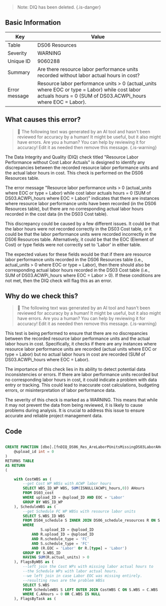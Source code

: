 > Note: DIQ has been deleted.
> {.is-danger}

## Basic Information

| Key           | Value                                                                                                                                                         |
| ------------- | ------------------------------------------------------------------------------------------------------------------------------------------------------------- |
| Table         | DS06 Resources                                                                                                                                                |
| Severity      | WARNING                                                                                                                                                       |
| Unique ID     | 9060288                                                                                                                                                       |
| Summary       | Are there resource labor performance units recorded without labor actual hours in cost?                                                                       |
| Error message | Resource labor performance units > 0 (actual_units where EOC or type = Labor) while cost labor actuals hours = 0 (SUM of DS03.ACWPi_hours where EOC = Labor). |

## What causes this error?

> :robot: The following text was generated by an AI tool and hasn't been reviewed for accuracy by a human! It might be useful, but it also might have errors. Are you a human? You can help by reviewing it for accuracy! Edit it as needed then remove this message.
> {.is-warning}

The Data Integrity and Quality (DIQ) check titled "Resource Labor Performance without Cost Labor Actuals" is designed to identify any discrepancies between the recorded resource labor performance units and the actual labor hours in cost. This check is performed on the DS06 Resources table.

The error message "Resource labor performance units > 0 (actual_units where EOC or type = Labor) while cost labor actuals hours = 0 (SUM of DS03.ACWPi_hours where EOC = Labor)" indicates that there are instances where resource labor performance units have been recorded (in the DS06 Resources table), but there are no corresponding actual labor hours recorded in the cost data (in the DS03 Cost table).

This discrepancy could be caused by a few different issues. It could be that the labor hours were not recorded correctly in the DS03 Cost table, or it could be that the labor performance units were recorded incorrectly in the DS06 Resources table. Alternatively, it could be that the EOC (Element of Cost) or type fields were not correctly set to 'Labor' in either table.

The expected values for these fields would be that if there are resource labor performance units recorded in the DS06 Resources table (i.e., actual_units > 0 where EOC or type = Labor), then there should also be corresponding actual labor hours recorded in the DS03 Cost table (i.e., SUM of DS03.ACWPi_hours where EOC = Labor > 0). If these conditions are not met, then the DIQ check will flag this as an error.

## Why do we check this?

> :robot: The following text was generated by an AI tool and hasn't been reviewed for accuracy by a human! It might be useful, but it also might have errors. Are you a human? You can help by reviewing it for accuracy! Edit it as needed then remove this message.
> {.is-warning}

This test is being performed to ensure that there are no discrepancies between the recorded resource labor performance units and the actual labor hours in cost. Specifically, it checks if there are any instances where resource labor performance units are recorded (actual units where EOC or type = Labor) but no actual labor hours in cost are recorded (SUM of DS03.ACWPi_hours where EOC = Labor).

The importance of this check lies in its ability to detect potential data inconsistencies or errors. If there are labor performance units recorded but no corresponding labor hours in cost, it could indicate a problem with data entry or tracking. This could lead to inaccurate cost calculations, budgeting errors, or misinterpretation of labor performance data.

The severity of this check is marked as a WARNING. This means that while it may not prevent the data from being reviewed, it is likely to cause problems during analysis. It is crucial to address this issue to ensure accurate and reliable project management data.

## Code

```sql

CREATE FUNCTION [dbo].[fnDIQ_DS06_Res_AreLaborPUnitsMissingDS03LaborAHours] (
	@upload_id int = 0
)
RETURNS TABLE
AS RETURN
(

	with CostWBS as (
		--get Cost WP WBSs with ACWP labor hours
		SELECT WBS_ID_WP WBS, SUM(ISNULL(ACWPi_hours,0)) AHours
		FROM DS03_cost
		WHERE upload_ID = @upload_ID AND EOC = 'Labor'
		GROUP BY WBS_ID_WP
	), ScheduleWBS as (
		--get Schedule FC WP WBSs with resource labor units
		SELECT S.WBS_ID WBS
		FROM DS04_schedule S INNER JOIN DS06_schedule_resources R ON S.task_ID = R.task_ID
		WHERE
				S.upload_ID = @upload_ID
			AND R.upload_ID = @upload_ID
			AND R.schedule_type = 'FC'
			AND S.schedule_type = 'FC'
			AND (R.EOC = 'Labor' Or R.[type] = 'Labor')
		GROUP BY S.WBS_ID
		HAVING SUM(R.actual_units) > 0
	), FlagsByWBS as (
		--left join the Cost WPs with missing labor actual hours to
		--the Schedule WPs with labor actual hours.
		--we left join in case Labor EOC was missing entirely.
		--resulting rows are the problem WBSs
		SELECT S.WBS
		FROM ScheduleWBS S LEFT OUTER JOIN CostWBS C ON S.WBS = C.WBS
		WHERE C.AHours = 0 OR C.WBS IS NULL
	), FlagsByTask as (
```
